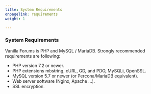 ```yaml
---
title: System Requirements
onpagelink: requirements
weight: 1

---
```


### System Requirements

Vanilla Forums is PHP and MySQL / MariaDB. Strongly recommended requirements are following:

- PHP version 7.2 or newer.
- PHP extensions mbstring, cURL, GD, and PDO, MySQLi, OpenSSL.
- MySQL version 5.7 or newer (or Percona/MariaDB equivalent).
- Web server software (Nginx, Apache ...).
- SSL encryption.